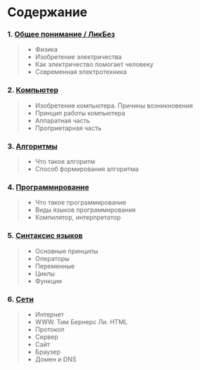# Содержание


### 1. [Общее понимание / ЛикБез](https://github.com/exc777/lessons/1.md)
  > * Физика
  > * Изобретение электричества
  > * Как электричество помогает человеку
  > * Современная электротехника
### 2. [Компьютер](https://github.com/exc777/lessons/computer.md)
  > * Изобретение компьютера. Причины возникновения
  > * Принцип работы компьютера
  > * Аппаратная часть
  > * Проприетарная часть
### 3. [Алгоритмы](https://github.com/exc777/lessons/algorithms.md)
  > * Что такое алгоритм
  > * Способ формирования алгоритма
### 4. [Программирование](https://github.com/exc777/lessons/programming.md)
  > * Что такое программирование
  > * Виды языков программирования
  > * Компилятор, интерпретатор
### 5. [Синтаксис языков](https://github.com/exc777/lessons/langSyntax.md)
  > * Основные принципы
  > * Операторы
  > * Переменные
  > * Циклы
  > * Функции
### 6. [Сети](https://github.com/exc777/lessons/networks.md)
  > * Интернет
  > * WWW. Тим Бернерс Ли. HTML
  > * Протокол
  > * Сервер
  > * Сайт
  > * Браузер
  > * Домен и DNS
